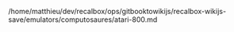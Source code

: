 /home/matthieu/dev/recalbox/ops/gitbooktowikijs/recalbox-wikijs-save/emulators/computosaures/atari-800.md